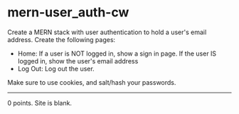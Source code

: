 # mern-user_auth-cw

Create a MERN stack with user authentication to hold a user's email address. Create the following pages:
- Home: If a user is NOT logged in, show a sign in page. If the user IS logged in, show the user's email address
- Log Out: Log out the user.

Make sure to use cookies, and salt/hash your passwords.
<hr>
0 points. Site is blank.